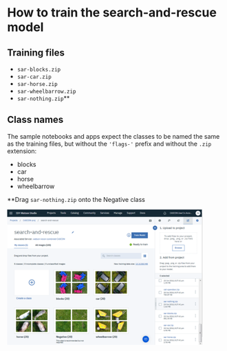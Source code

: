# How to train the search-and-rescue model

## Training files
- `sar-blocks.zip`
- `sar-car.zip`
- `sar-horse.zip`
- `sar-wheelbarrow.zip`
- `sar-nothing.zip`**

## Class names
The sample notebooks and apps expect the classes to be named the same as the training files, but without the `'flags-'` prefix and without the `.zip` extension:
- blocks
- car
- horse
- wheelbarrow

**Drag `sar-nothing.zip` onto the Negative class


<img src='../images-of-tools/train-search-and-rescue-model.png' width='90%'/>


